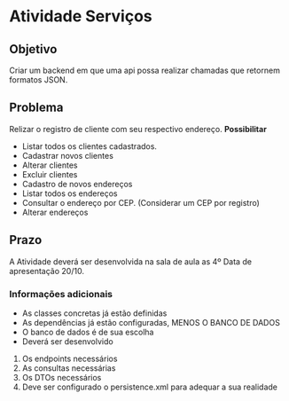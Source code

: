 # Atividade Serviços
## Objetivo
Criar um backend em que uma api possa realizar chamadas que retornem formatos JSON.

## Problema
Relizar o registro de cliente com seu respectivo endereço.
**Possibilitar**
* Listar todos os clientes cadastrados.
* Cadastrar novos clientes
* Alterar clientes
* Excluir clientes
* Cadastro de novos endereços
* Listar todos os endereços
* Consultar o endereço por CEP. 
(Considerar um CEP por registro)
* Alterar endereços

## Prazo
A Atividade deverá ser desenvolvida na sala de aula as 4º
Data de apresentação 20/10.

### Informações adicionais
* As classes concretas já estão definidas
* As dependências já estão configuradas, MENOS O BANCO DE DADOS
* O banco de dados é de sua escolha
* Deverá ser desenvolvido
1. Os endpoints necessários
2. As consultas necessárias
3. Os DTOs necessários
4. Deve ser configurado o persistence.xml para adequar a sua realidade 

